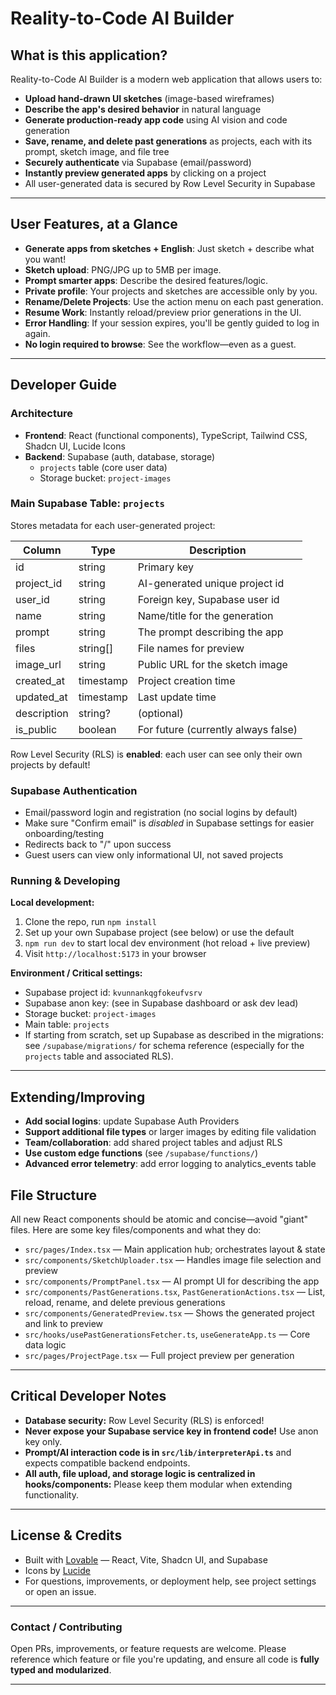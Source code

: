 
# Reality-to-Code AI Builder

## What is this application?

Reality-to-Code AI Builder is a modern web application that allows users to:
- **Upload hand-drawn UI sketches** (image-based wireframes)
- **Describe the app's desired behavior** in natural language
- **Generate production-ready app code** using AI vision and code generation
- **Save, rename, and delete past generations** as projects, each with its prompt, sketch image, and file tree
- **Securely authenticate** via Supabase (email/password)
- **Instantly preview generated apps** by clicking on a project
- All user-generated data is secured by Row Level Security in Supabase

---

## User Features, at a Glance

- **Generate apps from sketches + English**: Just sketch + describe what you want!
- **Sketch upload**: PNG/JPG up to 5MB per image.
- **Prompt smarter apps**: Describe the desired features/logic.
- **Private profile**: Your projects and sketches are accessible only by you.
- **Rename/Delete Projects**: Use the action menu on each past generation.
- **Resume Work**: Instantly reload/preview prior generations in the UI.
- **Error Handling**: If your session expires, you'll be gently guided to log in again.
- **No login required to browse**: See the workflow—even as a guest.

---

## Developer Guide

### Architecture

- **Frontend**: React (functional components), TypeScript, Tailwind CSS, Shadcn UI, Lucide Icons
- **Backend**: Supabase (auth, database, storage)
    - `projects` table (core user data)
    - Storage bucket: `project-images`

### Main Supabase Table: `projects`

Stores metadata for each user-generated project:

| Column       | Type        | Description                       |
| ------------ | ---------- | --------------------------------- |
| id           | string     | Primary key                       |
| project_id   | string     | AI-generated unique project id     |
| user_id      | string     | Foreign key, Supabase user id      |
| name         | string     | Name/title for the generation      |
| prompt       | string     | The prompt describing the app      |
| files        | string[]   | File names for preview             |
| image_url    | string     | Public URL for the sketch image    |
| created_at   | timestamp  | Project creation time              |
| updated_at   | timestamp  | Last update time                   |
| description  | string?    | (optional)                         |
| is_public    | boolean    | For future (currently always false)|

Row Level Security (RLS) is **enabled**: each user can see only their own projects by default!

### Supabase Authentication

- Email/password login and registration (no social logins by default)
- Make sure "Confirm email" is *disabled* in Supabase settings for easier onboarding/testing
- Redirects back to "/" upon success
- Guest users can view only informational UI, not saved projects

### Running & Developing

**Local development:**

1. Clone the repo, run `npm install`
2. Set up your own Supabase project (see below) or use the default
3. `npm run dev` to start local dev environment (hot reload + live preview)
4. Visit `http://localhost:5173` in your browser

**Environment / Critical settings:**

- Supabase project id: `kvunnankqgfokeufvsrv`
- Supabase anon key: (see in Supabase dashboard or ask dev lead)
- Storage bucket: `project-images`
- Main table: `projects`
- If starting from scratch, set up Supabase as described in the migrations: see `/supabase/migrations/` for schema reference (especially for the `projects` table and associated RLS).

---

## Extending/Improving

- **Add social logins**: update Supabase Auth Providers
- **Support additional file types** or larger images by editing file validation
- **Team/collaboration**: add shared project tables and adjust RLS
- **Use custom edge functions** (see `/supabase/functions/`)
- **Advanced error telemetry**: add error logging to analytics_events table

## File Structure

All new React components should be atomic and concise—avoid "giant" files. Here are some key files/components and what they do:

- `src/pages/Index.tsx` — Main application hub; orchestrates layout & state
- `src/components/SketchUploader.tsx` — Handles image file selection and preview
- `src/components/PromptPanel.tsx` — AI prompt UI for describing the app
- `src/components/PastGenerations.tsx`, `PastGenerationActions.tsx` — List, reload, rename, and delete previous generations
- `src/components/GeneratedPreview.tsx` — Shows the generated project and link to preview
- `src/hooks/usePastGenerationsFetcher.ts`, `useGenerateApp.ts` — Core data logic
- `src/pages/ProjectPage.tsx` — Full project preview per generation

---

## Critical Developer Notes

- **Database security:** Row Level Security (RLS) is enforced!
- **Never expose your Supabase service key in frontend code!** Use anon key only.
- **Prompt/AI interaction code is in `src/lib/interpreterApi.ts`** and expects compatible backend endpoints.
- **All auth, file upload, and storage logic is centralized in hooks/components:** Please keep them modular when extending functionality.

---

## License & Credits

- Built with [Lovable](https://lovable.dev/) — React, Vite, Shadcn UI, and Supabase
- Icons by [Lucide](https://lucide.dev/)
- For questions, improvements, or deployment help, see project settings or open an issue.

---

### Contact / Contributing

Open PRs, improvements, or feature requests are welcome. Please reference which feature or file you're updating, and ensure all code is **fully typed and modularized**.

---

